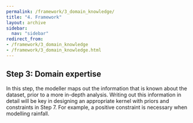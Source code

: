 ```yaml
---
permalink: /framework/3_domain_knowledge/
title: "4. Framework"
layout: archive
sidebar:
  nav: "sidebar"
redirect_from:
- /framework/3_domain_knowledge
- /framework/3_domain_knowledge.html
---
```


## Step 3: Domain expertise

In this step, the modeller maps out the information that is known about the dataset, prior to a more in-depth analysis. Writing out this information in detail will be key in designing an appropriate kernel with priors and constraints in Step 7. For example, a positive constraint is necessary when modelling rainfall.
